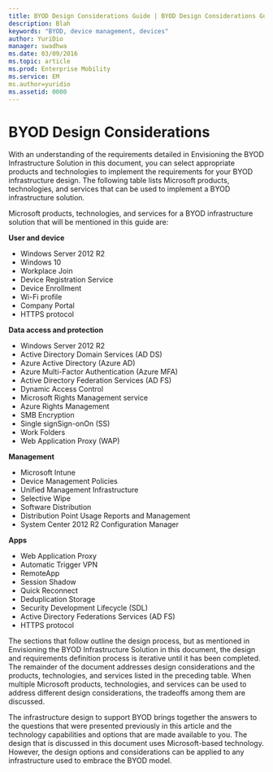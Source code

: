 ```yaml
---
title: BYOD Design Considerations Guide | BYOD Design Considerations Guide
description: Blah
keywords: "BYOD, device management, devices"
author: YuriDio
manager: swadhwa
ms.date: 03/09/2016
ms.topic: article
ms.prod: Enterprise Mobility
ms.service: EM
ms.author=yuridio
ms.assetid: 0000
---
```


# BYOD Design Considerations

With an understanding of the requirements detailed in Envisioning the BYOD Infrastructure Solution in this document, you can select appropriate products and technologies to implement the requirements for your BYOD infrastructure design. The following table lists Microsoft products, technologies, and services that can be used to implement a BYOD infrastructure solution.

Microsoft products, technologies, and services for a BYOD infrastructure solution that will be mentioned in this guide are:

**User and device**

- Windows Server 2012 R2
- Windows 10
- Workplace Join
- Device Registration Service
- Device Enrollment
- Wi-Fi profile
- Company Portal
- HTTPS protocol

**Data access and protection**

- Windows Server 2012 R2
- Active Directory Domain Services (AD DS)
- Azure Active Directory (Azure AD)
- Azure Multi-Factor Authentication (Azure MFA)
- Active Directory Federation Services (AD FS)
- Dynamic Access Control
- Microsoft Rights Management service
- Azure Rights Management 
- SMB Encryption
- Single signSign-onOn (SS)
- Work Folders
- Web Application Proxy (WAP)

**Management**

- Microsoft Intune
- Device Management Policies
- Unified Management Infrastructure
- Selective Wipe
- Software Distribution
- Distribution Point Usage Reports and Management
- System Center 2012 R2 Configuration Manager

**Apps**

- Web Application Proxy
- Automatic Trigger VPN
- RemoteApp
- Session Shadow
- Quick Reconnect
- Deduplication Storage
- Security Development Lifecycle (SDL)
- Active Directory Federations Services (AD FS)
- HTTPS protocol

The sections that follow outline the design process, but as mentioned in Envisioning the BYOD Infrastructure Solution in this document, the design and requirements definition process is iterative until it has been completed.
The remainder of the document addresses design considerations and the products, technologies, and services listed in the preceding table. When multiple Microsoft products, technologies, and services can be used to address different design considerations, the tradeoffs among them are discussed.

The infrastructure design to support BYOD brings together the answers to the questions that were presented previously in this article and the technology capabilities and options that are made available to you. The design that is discussed in this document uses Microsoft-based technology. However, the design options and considerations can be applied to any infrastructure used to embrace the BYOD model.



